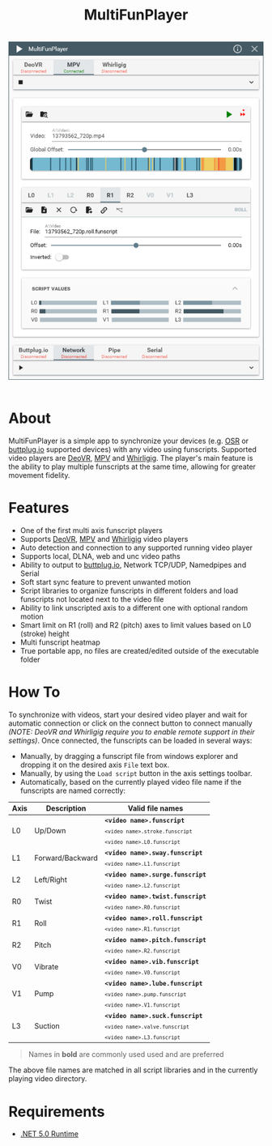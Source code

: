 <div align="center">
    <h1>MultiFunPlayer</h1>
    <br/>
    <img src="Assets/screenshot.png"/>
</div>

<br/>

# About

MultiFunPlayer is a simple app to synchronize your devices (e.g. [OSR](https://www.patreon.com/tempestvr) or [buttplug.io](https://buttplug.io) supported devices) with any video using funscripts. Supported video players are [DeoVR](https://deovr.com/), [MPV](https://mpv.io/) and [Whirligig](http://whirligig.xyz/).
The player's main feature is the ability to play multiple funscripts at the same time, allowing for greater movement fidelity.

# Features

* One of the first multi axis funscript players
* Supports [DeoVR](https://deovr.com/), [MPV](https://mpv.io/) and [Whirligig](http://whirligig.xyz/) video players
* Auto detection and connection to any supported running video player
* Supports local, DLNA, web and unc video paths
* Ability to output to [buttplug.io](https://buttplug.io), Network TCP/UDP, Namedpipes and Serial
* Soft start sync feature to prevent unwanted motion
* Script libraries to organize funscripts in different folders and load funscripts not located next to the video file
* Ability to link unscripted axis to a different one with optional random motion
* Smart limit on R1 (roll) and R2 (pitch) axes to limit values based on L0 (stroke) height
* Multi funscript heatmap
* True portable app, no files are created/edited outside of the executable folder

# How To

To synchronize with videos, start your desired video player and wait for automatic connection or click on the connect button to connect manually *(NOTE: DeoVR and Whirligig require you to enable remote support in their settings)*. Once connected, the funscripts can be loaded in several ways:

* Manually, by dragging a funscript file from windows explorer and dropping it on the desired axis `File` text box.
* Manually, by using the `Load script` button in the axis settings toolbar.
* Automatically, based on the currently played video file name if the funscripts are named correctly:

| Axis | Description | Valid file names |
|-|-|-|
| L0 | Up/Down | **`<video name>.funscript`** <br/> <sub>`<video name>.stroke.funscript`</sub> <br/> <sub>`<video name>.L0.funscript`</sub> |
| L1 | Forward/Backward | **`<video name>.sway.funscript`** <br/> <sub>`<video name>.L1.funscript`</sub> |
| L2 | Left/Right | **`<video name>.surge.funscript`** <br/> <sub>`<video name>.L2.funscript`</sub> |
| R0 | Twist | **`<video name>.twist.funscript`** <br/> <sub>`<video name>.R0.funscript`</sub> |
| R1 | Roll | **`<video name>.roll.funscript`** <br/> <sub>`<video name>.R1.funscript`</sub> |
| R2 | Pitch | **`<video name>.pitch.funscript`** <br/> <sub>`<video name>.R2.funscript`</sub> |
| V0 | Vibrate | **`<video name>.vib.funscript`** <br/> <sub>`<video name>.V0.funscript`</sub> |
| V1 | Pump | **`<video name>.lube.funscript`** <br/> <sub>`<video name>.pump.funscript`</sub> <br/> <sub>`<video name>.V1.funscript`</sub> |
| L3 | Suction | **`<video name>.suck.funscript`** <br/> <sub>`<video name>.valve.funscript`</sub> <br/> <sub>`<video name>.L3.funscript`</sub> |

> Names in **bold** are commonly used used and are preferred 

The above file names are matched in all script libraries and in the currently playing video directory.

# Requirements

* [.NET 5.0 Runtime](https://dotnet.microsoft.com/download/dotnet/current/runtime)